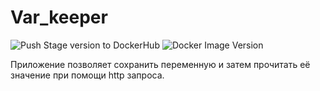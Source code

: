 # Var_keeper

![Push Stage version to DockerHub](https://github.com/Cacicka24/var_keeper/actions/workflows/staging.yml/badge.svg) ![Docker Image Version](https://img.shields.io/docker/v/sasika24/var_keeper?sort=date&label=build%20for%20commit)

Приложение позволяет сохранить переменную и затем прочитать её значение при помощи http запроса.
